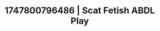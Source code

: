 ---
categories:
- Nude Olympics
- Tradwife
- Volleyball
- Mindful kink
- BookTok after dark
image: /assets/images/1747800796486.jpg
layout: post
seo:
  description: Featured content with artistic ABDL Play, Scat Fetish. HD images available.
  keywords: ABDL Play, Scat Fetish
  og_image: /assets/images/1747800796486.jpg
  schema_type: VisualArtwork
tags:
- '#1747800796486'
- ABDL Play
- Scat Fetish
title: 1747800796486 | Scat Fetish ABDL Play
---